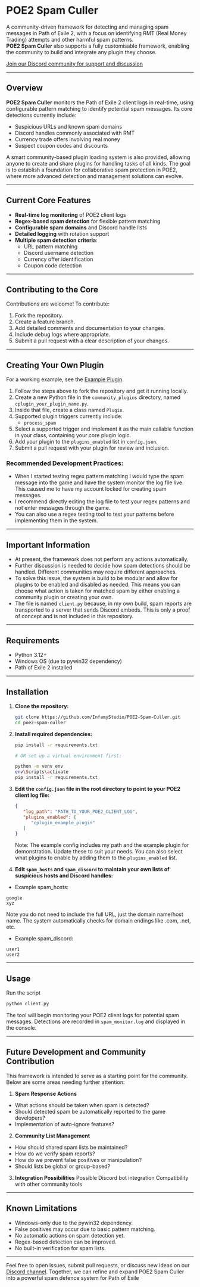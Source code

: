 # POE2 Spam Culler

A community-driven framework for detecting and managing spam messages in Path of Exile 2, with a focus on identifying RMT (Real Money Trading) attempts and other harmful spam patterns.  
**POE2 Spam Culler** also supports a fully customisable framework, enabling the community to build and integrate any plugin they choose.

[Join our Discord community for support and discussion](https://discord.gg/VDdrpSVpSx)

---

## Overview

**POE2 Spam Culler** monitors the Path of Exile 2 client logs in real-time, using configurable pattern matching to identify potential spam messages. Its core detections currently include:

- Suspicious URLs and known spam domains  
- Discord handles commonly associated with RMT  
- Currency trade offers involving real money  
- Suspect coupon codes and discounts  

A smart community-based plugin loading system is also provided, allowing anyone to create and share plugins for handling tasks of all kinds. The goal is to establish a foundation for collaborative spam protection in POE2, where more advanced detection and management solutions can evolve.

---

## Current Core Features

- **Real-time log monitoring** of POE2 client logs  
- **Regex-based spam detection** for flexible pattern matching  
- **Configurable spam domains** and Discord handle lists  
- **Detailed logging** with rotation support  
- **Multiple spam detection criteria**:
  - URL pattern matching  
  - Discord username detection  
  - Currency offer identification  
  - Coupon code detection  

---

## Contributing to the Core

Contributions are welcome! To contribute:

1. Fork the repository.  
2. Create a feature branch.  
3. Add detailed comments and documentation to your changes.  
4. Include debug logs where appropriate.  
5. Submit a pull request with a clear description of your changes.

---

## Creating Your Own Plugin

For a working example, see the [Example Plugin](https://github.com/InfamyStudio/POE2-Spam-Culler/blob/main/community_plugins/cplugin_example_plugin.py).

1. Follow the steps above to fork the repository and get it running locally.  
2. Create a new Python file in the `community_plugins` directory, named `cplugin_your_plugin_name.py`.  
3. Inside that file, create a class named `Plugin`.  
4. Supported plugin triggers currently include:
   - `process_spam`  
5. Select a supported trigger and implement it as the main callable function in your class, containing your core plugin logic.  
6. Add your plugin to the `plugins_enabled` list in `config.json`.  
7. Submit a pull request with your plugin for review and inclusion.

### Recommended Development Practices:
- When I started testing regex pattern matching I would type the spam message into the game and have the system monitor the log file live. This caused me to have my account locked for creating spam messages.
- I recommend directly editing the log file to test your regex patterns and not enter messages through the game.
- You can also use a regex testing tool to test your patterns before implementing them in the system.

---

## Important Information

- At present, the framework does not perform any actions automatically.  
- Further discussion is needed to decide how spam detections should be handled. Different communities may require different approaches.  
- To solve this issue, the system is build to be modular and allow for plugins to be enabled and disabled as needed. This means you can choose what action is taken for matched spam by either enabling a community plugin or creating your own.  
- The file is named `client.py` because, in my own build, spam reports are transported to a server that sends Discord embeds. This is only a proof of concept and is not included in this repository.

---

## Requirements

- Python 3.12+  
- Windows OS (due to pywin32 dependency)  
- Path of Exile 2 installed  

---

## Installation

1. **Clone the repository:**

   ```bash
   git clone https://github.com/InfamyStudio/POE2-Spam-Culler.git
   cd poe2-spam-culler
   ```
2. **Install required dependencies:**

   ```bash
   pip install -r requirements.txt

   # OR set up a virtual environment first:

   python -m venv env
   env\Scripts\activate
   pip install -r requirements.txt
   ```
3. **Edit the ```config.json``` file in the root directory to point to your POE2 client log file:**

   ```json
   {
      "log_path": "PATH_TO_YOUR_POE2_CLIENT_LOG",
      "plugins_enabled": [
         "cplugin_example_plugin"
      ]
   }
   ```
   Note: The example config includes my path and the example plugin for demonstration. Update these to suit your needs.
   You can also select what plugins to enable by adding them to the `plugins_enabled` list.
4. **Edit ```spam_hosts``` and ```spam_discord``` to maintain your own lists of suspicious hosts and Discord handles:**
- Example spam_hosts:
```
google
xyz
```
Note you do not need to include the full URL, just the domain name/host name. The system automatically checks for domain endings like .com, .net, etc.
- Example spam_discord:
```
user1
user2
```

---

## Usage
Run the script
   ```bash
   python client.py
   ```
The tool will begin monitoring your POE2 client logs for potential spam messages. Detections are recorded in ```spam_monitor.log``` and displayed in the console.

---

## Future Development and Community Contribution
This framework is intended to serve as a starting point for the community. Below are some areas needing further attention:
1. **Spam Response Actions**
- What actions should be taken when spam is detected?
- Should detected spam be automatically reported to the game developers?
- Implementation of auto-ignore features?
2. **Community List Management**
- How should shared spam lists be maintained?
- How do we verify spam reports?
- How do we prevent false positives or manipulation?
- Should lists be global or group-based?
3. **Integration Possibilities**
Possible Discord bot integration
Compatibility with other community tools

---

## Known Limitations
- Windows-only due to the pywin32 dependency.
- False positives may occur due to basic pattern matching.
- No automatic actions on spam detection yet.
- Regex-based detection can be improved.
- No built-in verification for spam lists.

---
Feel free to open issues, submit pull requests, or discuss new ideas on our [Discord channel](https://discord.gg/VDdrpSVpSx). Together, we can refine and expand POE2 Spam Culler into a powerful spam defence system for Path of Exile